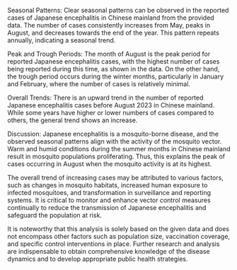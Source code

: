 Seasonal Patterns: Clear seasonal patterns can be observed in the reported cases of Japanese encephalitis in Chinese mainland from the provided data. The number of cases consistently increases from May, peaks in August, and decreases towards the end of the year. This pattern repeats annually, indicating a seasonal trend.

Peak and Trough Periods: The month of August is the peak period for reported Japanese encephalitis cases, with the highest number of cases being reported during this time, as shown in the data. On the other hand, the trough period occurs during the winter months, particularly in January and February, where the number of cases is relatively minimal.

Overall Trends: There is an upward trend in the number of reported Japanese encephalitis cases before August 2023 in Chinese mainland. While some years have higher or lower numbers of cases compared to others, the general trend shows an increase.

Discussion: Japanese encephalitis is a mosquito-borne disease, and the observed seasonal patterns align with the activity of the mosquito vector. Warm and humid conditions during the summer months in Chinese mainland result in mosquito populations proliferating. Thus, this explains the peak of cases occurring in August when the mosquito activity is at its highest.

The overall trend of increasing cases may be attributed to various factors, such as changes in mosquito habitats, increased human exposure to infected mosquitoes, and transformation in surveillance and reporting systems. It is critical to monitor and enhance vector control measures continually to reduce the transmission of Japanese encephalitis and safeguard the population at risk.

It is noteworthy that this analysis is solely based on the given data and does not encompass other factors such as population size, vaccination coverage, and specific control interventions in place. Further research and analysis are indispensable to obtain comprehensive knowledge of the disease dynamics and to develop appropriate public health strategies.
